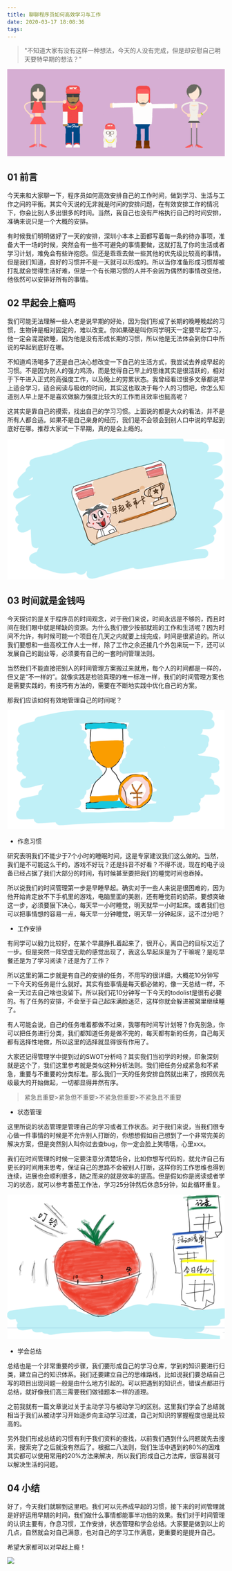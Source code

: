 ```yaml
---
title: 聊聊程序员如何高效学习与工作
date: 2020-03-17 18:08:36
tags:
---
```


> "不知道大家有没有这样一种想法，今天的人没有完成，但是却安慰自己明天要特早期的想法？"

![](../common/1.gif)


## 01 前言



今天来和大家聊一下，程序员如何高效安排自己的工作时间，做到学习、生活与工作之间的平衡。其实今天说的无非就是时间的安排问题，在有效安排工作的情况下，你会比别人多出很多的时间。当然，我自己也没有严格执行自己的时间安排，准确来说只是一个大概的安排。

有时候我们明明做好了一天的安排，深圳小本本上面都写着每一条的待办事项，准备大干一场的时候，突然会有一些不可避免的事情要做，这就打乱了你的生活或者学习计划，难免会有些许抱怨。但还是乖乖去做一些其他的优先级比较高的事情。但是我们知道，良好的习惯并不是一天就可以形成的。所以当你准备形成习惯却被打乱就会觉得生活好难，但是一个有长期习惯的人并不会因为偶然的事情改变他，他依然可以安排好所有的事情。



## 02 早起会上瘾吗



我们可能无法理解一些人老是说早期的好处，因为我们形成了长期的晚睡晚起的习惯，生物钟是相对固定的，难以改变。你如果硬是叫你同学明天一定要早起学习，他一定会混混欲睡，因为他是没有形成长期的习惯，所以他是无法体会到你口中所说的早起到底好在哪。

不知道鸡汤喝多了还是自己决心想改变一下自己的生活方式，我尝试去养成早起的习惯。不是因为别人的强力鸡汤，而是觉得自己早上的思维其实是很活跃的，相对于下午进入正式的高强度工作，以及晚上的劳累状态。我曾经看过很多文章都说早上适合学习，适合阅读与吸收的时间，其实这也取决于每个人的习惯吧，你怎么知道别人早上是不是喜欢做脑力强度比较大的工作而且效率也挺高呢？

这其实是靠自己的摸索，找出自己的学习习惯。上面说的都是大众的看法，并不是所有人都合适。如果不是自己亲身的经历，我们是不会领会到别人口中说的早起到底好在哪。推荐大家试一下早期，真的是会上瘾的。

![](./img/2.png)

## 03 时间就是金钱吗



今天探讨的是关于程序员的时间观念，对于我们来说，时间永远是不够的，而且时间在我们眼中就是稀缺的资源。为什么我们很少按部就班的工作和生活呢？因为时间不允许，有时候可能一个项目在几天之内就要上线完成，时间是很紧迫的。所以我们要想和一些高校工作人士一样，除了工作之余还接几个外包来玩一下，还可以发展自己的副业等，必须要有自己的一套时间管理法则。

当然我们不能直接把别人的时间管理方案搬过来就用，每个人的时间都是一样的，但又是“不一样的”。就像实践是检验真理的唯一标准一样，我们的时间管理方案也是需要实践的，有技巧有方法的，需要在不断地实践中优化自己的方案。

那我们应该如何有效地管理自己的时间呢？

![](./img/3.png)

- 作息习惯

研究表明我们不能少于7个小时的睡眠时间，这是专家建议我们这么做的。当然，我们是不可能这么干的，游戏不好玩？还是抖音不好看？不得不说，现在的电子设备已经占据了我们大部分的时间，有时候甚至要把我们的睡觉时间也吞掉。

所以说我们的时间管理第一步是早睡早起。确实对于一些人来说是很困难的，因为他开始肯定放不下手机里的游戏，电脑里面的美剧，还有睡觉前的奶茶。要想突破这一步，必须要狠下决心，每天早一小时睡觉，明天就早一小时起床。或者我们也可以把事情想的容易一点，每天早一分钟睡觉，明天早一分钟起床，这不过分吧？

- 工作安排

有同学可以毅力比较好，在某个早晨挣扎着起来了，很开心，离自己的目标又近了一步。但是突然一阵空虚无助的感觉出现了，我这么早起床是为了干嘛呢？是吃早餐还是为了学习阅读？还是为了工作？

所以这里的第二步就是有自己的安排的任务，不用写的很详细，大概花10分钟写一下今天的任务是什么就好。其实有些事情是每天都必做的，像一天总结一样，不会一天过去自己啥也没留下。所以我们花10分钟写一下今天的todolist是很有必要的。有了任务的安排，不会至于自己起床满脸迷茫，这样你就会躲进被窝里继续睡了。

有人可能会说，自己的任务堆着都做不过来，我哪有时间写计划呀？你先别急，你可以把任务进行分类，我们都知道任务是做不完的，每天都有新的任务，自己每天都有选择性地做，所以这里的选择就显得很有作用了。

大家还记得管理学中提到过的SWOT分析吗？其实我们当初学的时候，印象深刻就是这个了，我们这里参考就是类似这种分析法则。我们把任务分成紧急和不紧急，重要与不重要的分类标准。那么我们一天的任务安排自然就出来了，按照优先级最大的开始做起，一切都显得井然有序。

> 紧急且重要>紧急但不重要>不紧急但重要>不紧急且不重要



- 状态管理

这里所说的状态管理是管理自己的学习或者工作状态。对于我们来说，当我们很专心做一件事情的时候是不允许别人打断的，你想想假如自己想到了一个非常完美的解决方案，但是突然别人叫你过去查bug，你一定会脸上笑嘻嘻，心里xxx。

我们在时间管理的时候一定要注意分清楚场合，比如你想写代码的，就允许自己有更长的时间用来思考，保证自己的思路不会被别人打断，这样你的工作思维也得到连续，进展也会顺利很多，随之而来的就是效率的提高。但是假如你是阅读或者学习的状态，就可以参考番茄工作法，学习25分钟然后休息5分钟，如此循环重复。

![](./img/1.png)

- 学会总结

总结也是一个非常重要的步骤，我们要形成自己的学习仓库，学到的知识要进行归类，建立自己的知识体系。我们还要建立自己的思维路线，比如说我们要总结自己写的项目出现问题一般是由什么地方引起的。可以把遇到的知识点，错误点都进行总结，就好像我们高三需要我们做错题本一样的道理。

之前我就有一篇文章说过关于主动学习与被动学习的区别。这里我们学会了总结就相当于我们从被动学习开始逐步向主动学习过渡，自己对知识的掌握程度也是比较高的。

另外我们形成总结的习惯有利于我们资料的查找，以前我们遇到什么问题就先去搜索，搜索完了之后就没有然后了。根据二八法则，我们生活中遇到的80%的困难其实都可以使用常用的20%方法来解决，所以我们形成自己方法库，很容易就可以解决生活的问题。



## 04 小结



好了，今天我们就聊到这里吧。我们可以先养成早起的习惯，接下来的时间管理就是好好运用早期的时间，我们做什么事情都能事半功倍的效果。我们对于时间管理的认识主要有，作息习惯，工作安排，状态管理和学会总结。大家要是做到以上的几点，自然就会对自己满意，也对自己的学习工作满意，更重要的是提升自己。

希望大家都可以对早起上瘾！

![](testProcess/2.gif)